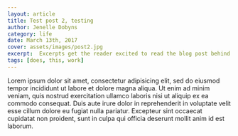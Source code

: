 ```yaml
---
layout: article
title: Test post 2, testing
author: Jenelle Dobyns
category: life
date: March 13th, 2017
cover: assets/images/post2.jpg
excerpt:  Excerpts get the reader excited to read the blog post behind the link. They should be two or three sentences long.
tags: [does, this, work]
---
```

Lorem ipsum dolor sit amet, consectetur adipisicing elit, sed do eiusmod tempor incididunt ut labore et dolore magna aliqua. Ut enim ad minim veniam, quis nostrud exercitation ullamco laboris nisi ut aliquip ex ea commodo consequat. Duis aute irure dolor in reprehenderit in voluptate velit esse cillum dolore eu fugiat nulla pariatur. Excepteur sint occaecat cupidatat non proident, sunt in culpa qui officia deserunt mollit anim id est laborum.
